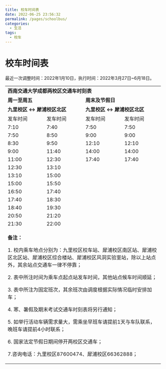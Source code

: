 ```yaml
---
title: 校车时间表
date: 2022-06-25 23:56:32
permalink: /pages/schoolbus/
categories:
  - 生活
tags:
  - 校车
---
```


<!-- markdownlint-disable MD025 MD033 -->

# 校车时间表

最近一次调整时间：2022年1月10日，执行时间：2022年3月27日~6月18日。

<table width="100%">
    <tbody>
        <tr>
            <td colspan="4">
                    <span>
                        <strong>
                            <span>
                                西南交通大学成都两校区交通车时刻表
                            </span>
                        </strong>
                    </span>
            </td>
        </tr>
        <tr>
            <td colspan="2">
                <span><strong><span>周一至周五</span></strong></span>
            </td>
            <td colspan="2">
                <span><strong><span>周末及节假日</span></strong></span>
            </td>
        </tr>
        <tr>
            <td rowspan="1" colspan="2">
                    <span>
                        <strong>
                            <span>
                                九里校区 ↔ 犀浦校区北区
                            </span>
                        </strong>
                    </span>
            </td>
            <td rowspan="1" colspan="2">
                    <span>
                        <strong>
                            <span>
                                九里校区 ↔ 犀浦校区北区
                            </span>
                        </strong>
                    </span>
            </td>
        </tr>
        <tr>
            <td>
                <span>发车时间</span>
             </td>
            <td>
                <span>发车时间</span>
             </td>
            <td>
                <span>发车时间</span>
             </td>
            <td>
                <span>发车时间</span>
             </td>
        </tr>
        <tr>
            <td>
                <span>7:10</span>
             </td>
            <td>
                <span>7:40</span>
             </td>
            <td>
                <span>7:50</span>
             </td>
            <td>
                <span>7:50</span>
             </td>
        </tr>
        <tr>
            <td>
                <span>7:50</span>
             </td>
            <td>
                <span>8:50</span>
             </td>
            <td>
                <span><span>9:00</span></span>
             </td>
            <td>
                <span>9:00</span>
             </td>
        </tr>
        <tr>
            <td>
                <span>8:30</span>
             </td>
            <td>
                <span>9:50</span>
             </td>
            <td>
                <span>12:10</span>
             </td>
            <td>
                <span>12:10</span>
             </td>
        </tr>
        <tr>
            <td>
                <span>9:00</span>
             </td>
            <td>
                <span>11:40</span>
             </td>
            <td>
                <span>14:00</span>
             </td>
            <td>
                <span>14:00</span>
             </td>
        </tr>
        <tr>
            <td>
                <span>11:00</span>
             </td>
            <td>
                <span>12:30</span>
             </td>
            <td>
                <span>17:40</span>
             </td>
            <td>
                <span>17:40</span>
             </td>
        </tr>
        <tr>
            <td>
                <span>12:30</span>
             </td>
            <td>
                <span>13:10</span>
             </td>
            <td>
                <br />
            </td>
            <td>
                <br />
            </td>
        </tr>
        <tr>
            <td>
                <span>13:10</span>
             </td>
            <td>
                <span>15:00</span>
             </td>
            <td>
                <br />
            </td>
            <td>
                <br />
            </td>
        </tr>
        <tr>
            <td>
                <span>15:00</span>
             </td>
            <td>
                <span>15:50</span>
             </td>
            <td>
                <br />
            </td>
            <td>
                <br />
            </td>
        </tr>
        <tr>
            <td>
                <span>16:50</span>
             </td>
            <td>
                <span>17:40</span>
             </td>
            <td>
                <br />
            </td>
            <td>
                <br />
            </td>
        </tr>
        <tr>
            <td>
                <span>17:40</span>
             </td>
            <td>
                <span>18:30</span>
             </td>
            <td>
                <br />
            </td>
            <td>
                <br />
            </td>
        </tr>
        <tr>
            <td>
                <span>18:40</span>
             </td>
            <td>
                <span>19:30</span>
             </td>
            <td>
                <br />
            </td>
            <td>
                <br />
            </td>
        </tr>
        <tr>
            <td>
                <span>20:50</span>
             </td>
            <td>
                <span>21:20</span>
             </td>
            <td>
                <br />
            </td>
            <td>
                <br />
            </td>
        </tr>
        <tr>
            <td>
                <span>21:30</span>
             </td>
            <td>
                <span>22:00</span>
             </td>
            <td>
                <br />
            </td>
            <td>
                <br />
            </td>
        </tr>
        <tr>
            <td colspan="4" style="text-align: left;">
                <p>
                    <span><strong><span>备注：</span></strong></span>
                </p>
                <p><span>1.
                        校内乘车地点分别为：九里校区校车站、犀浦校区南区站、犀浦校区北区站、犀浦校区综合楼站、犀浦校区风洞实验室站，除以上站点外，其余站点交通车一律不停靠；</span>
                </p>
                <p><span>2.
                        表中所注时间为乘车点起点站发车时间，其他站点候车时间顺延；</span></p>
                <p><span>3.
                        表中所注为固定班次，其余班次由调度根据实际情况临时安排加车；</span></p>
                <p><span>4.
                        寒、暑假及期末考试交通车时刻表将另行通知；</span></p>
                <p><span>5.
                        如举行活动车辆需求量大，需乘坐早班车请提前1天与车队联系，晚班车请提前4小时联系；</span></p>
                <p><span>6.
                        国家法定节假日期间停开两校区交通车；</span></p>
                <p><span>7.咨询电话：九里校区87600474、犀浦校区66362888；</span>
                </p>
            </td>
        </tr>
    </tbody>
</table>
